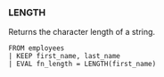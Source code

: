 <!--
This is generated by ESQL's AbstractFunctionTestCase. Do no edit it. See ../README.md for how to regenerate it.
-->

### LENGTH
Returns the character length of a string.

```
FROM employees
| KEEP first_name, last_name
| EVAL fn_length = LENGTH(first_name)
```
